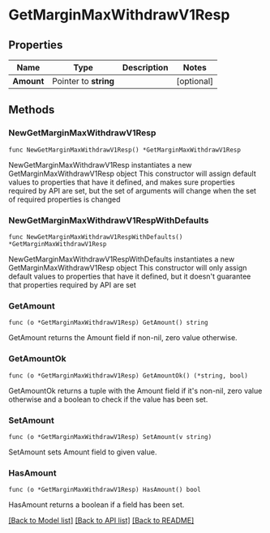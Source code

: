 # GetMarginMaxWithdrawV1Resp

## Properties

Name | Type | Description | Notes
------------ | ------------- | ------------- | -------------
**Amount** | Pointer to **string** |  | [optional] 

## Methods

### NewGetMarginMaxWithdrawV1Resp

`func NewGetMarginMaxWithdrawV1Resp() *GetMarginMaxWithdrawV1Resp`

NewGetMarginMaxWithdrawV1Resp instantiates a new GetMarginMaxWithdrawV1Resp object
This constructor will assign default values to properties that have it defined,
and makes sure properties required by API are set, but the set of arguments
will change when the set of required properties is changed

### NewGetMarginMaxWithdrawV1RespWithDefaults

`func NewGetMarginMaxWithdrawV1RespWithDefaults() *GetMarginMaxWithdrawV1Resp`

NewGetMarginMaxWithdrawV1RespWithDefaults instantiates a new GetMarginMaxWithdrawV1Resp object
This constructor will only assign default values to properties that have it defined,
but it doesn't guarantee that properties required by API are set

### GetAmount

`func (o *GetMarginMaxWithdrawV1Resp) GetAmount() string`

GetAmount returns the Amount field if non-nil, zero value otherwise.

### GetAmountOk

`func (o *GetMarginMaxWithdrawV1Resp) GetAmountOk() (*string, bool)`

GetAmountOk returns a tuple with the Amount field if it's non-nil, zero value otherwise
and a boolean to check if the value has been set.

### SetAmount

`func (o *GetMarginMaxWithdrawV1Resp) SetAmount(v string)`

SetAmount sets Amount field to given value.

### HasAmount

`func (o *GetMarginMaxWithdrawV1Resp) HasAmount() bool`

HasAmount returns a boolean if a field has been set.


[[Back to Model list]](../README.md#documentation-for-models) [[Back to API list]](../README.md#documentation-for-api-endpoints) [[Back to README]](../README.md)


